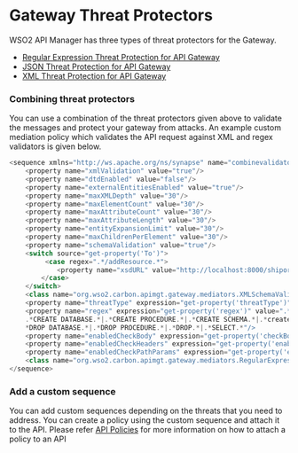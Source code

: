 # Gateway Threat Protectors

WSO2 API Manager has three types of threat protectors for the Gateway.

-   [Regular Expression Threat Protection for API Gateway]({{base_path}}/manage-apis/deploy-and-publish/deploy-on-gateway/api-gateway/threat-protectors/regular-expression-threat-protection-for-api-gateway/)
-   [JSON Threat Protection for API Gateway]({{base_path}}/manage-apis/deploy-and-publish/deploy-on-gateway/api-gateway/threat-protectors/json-threat-protection-for-api-gateway/)
-   [XML Threat Protection for API Gateway]({{base_path}}/manage-apis/deploy-and-publish/deploy-on-gateway/api-gateway/threat-protectors/xml-threat-protection-for-api-gateway/)

### Combining threat protectors

You can use a combination of the threat protectors given above to validate the messages and protect your gateway from attacks. An example custom mediation policy which validates the API request against XML and regex validators is given below.

``` java
<sequence xmlns="http://ws.apache.org/ns/synapse" name="combinevalidator">
    <property name="xmlValidation" value="true"/>
    <property name="dtdEnabled" value="false"/>
    <property name="externalEntitiesEnabled" value="true"/>
    <property name="maxXMLDepth" value="30"/>
    <property name="maxElementCount" value="30"/>
    <property name="maxAttributeCount" value="30"/>
    <property name="maxAttributeLength" value="30"/>
    <property name="entityExpansionLimit" value="30"/>
    <property name="maxChildrenPerElement" value="30"/>
    <property name="schemaValidation" value="true"/>
    <switch source="get-property('To')">
         <case regex=".*/addResource.*">
            <property name="xsdURL" value="http://localhost:8000/shiporder.xsd"/>
        </case>
    </switch>
    <class name="org.wso2.carbon.apimgt.gateway.mediators.XMLSchemaValidator"/>
    <property name="threatType" expression="get-property('threatType')" value="SQL-Injection"/>
    <property name="regex" expression="get-property('regex')" value=".*'.*|.*ALTER.*|.*ALTER TABLE.*|.*ALTER VIEW.*|
    .*CREATE DATABASE.*|.*CREATE PROCEDURE.*|.*CREATE SCHEMA.*|.*create table.*|.*CREATE VIEW.*|.*DELETE.*|.
    *DROP DATABASE.*|.*DROP PROCEDURE.*|.*DROP.*|.*SELECT.*"/>
    <property name="enabledCheckBody" expression="get-property('checkBodyEnable')" value="true"/>
    <property name="enabledCheckHeaders" expression="get-property('enabledCheckHeaders')" value="true"/>
    <property name="enabledCheckPathParams" expression="get-property('enabledCheckPathParams')" value="true"/>
    <class name="org.wso2.carbon.apimgt.gateway.mediators.RegularExpressionProtector"/>
</sequence>
```

### Add a custom sequence

You can add custom sequences depending on the threats that you need to address. You can create a policy using the custom sequence and attach it to the API. 
Please refer [API Policies]({{base_path}}/manage-apis/design/api-policies/overview/) for more information on how to attach a policy to an API
